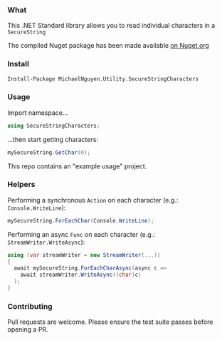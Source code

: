 ### What
This .NET Standard library allows you to read individual characters in a `SecureString`

The compiled Nuget package has been made available [on Nuget.org](https://www.nuget.org/packages/MichaelNguyen.Utility.SecureStringCharacters/)

### Install
```bash
Install-Package MichaelNguyen.Utility.SecureStringCharacters
```

### Usage
Import namespace...
```c#
using SecureStringCharacters;
```

...then start getting characters:
```c#
mySecureString.GetChar(0);
```

This repo contains an "example usage" project.

### Helpers
Performing a synchronous `Action` on each character (e.g.: `Console.WriteLine`):
```c#
mySecureString.ForEachChar(Console.WriteLine);
```

Performing an async `Func` on each character (e.g.: `StreamWriter.WriteAsync`):
```c#
using (var streamWriter = new StreamWriter(...))
{
  await mySecureString.ForEachCharAsync(async c =>
    await streamWriter.WriteAsync((char)c)
  );
}
```

### Contributing
Pull requests are welcome. Please ensure the test suite passes before opening a PR.
